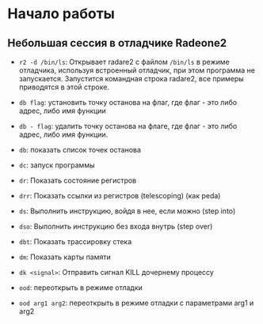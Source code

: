 # Начало работы

## Небольшая сессия в отладчике Radeone2

* `r2 -d /bin/ls`: Открывает radare2 с файлом `/bin/ls` в режиме отладчика, используя встроенный отладчик, при этом программа не запускается. Запустится командная строка radare2, все примеры приводятся в этой строке.

* `db flag`: установить точку останова на флаг, где флаг - это либо адрес, либо имя функции

* `db - flag`: удалить точку останова на флаге, где флаг - это либо адрес, либо имя функции.


* `db`: показать список точек останова

* `dc`: запуск программы

* `dr`: Показать состояние регистров

* `drr`: Показать ссылки из регистров (telescoping) (как peda)

* `ds`: Выполнить инструкцию, войдя в нее, если можно (step into)

* `dso`: Выполнить инструкцию без входа внутрь (step over)

* `dbt`: Показать трассировку стека

* `dm`: Показать карты памяти

* `dk <signal>`: Отправить сигнал KILL дочернему процессу

* `ood`: переоткрыть в режиме отладки

* `ood arg1 arg2`: переоткрыть в режиме отладки с параметрами arg1 и arg2
